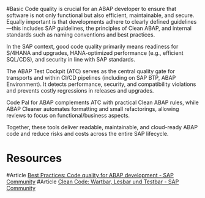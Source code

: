 #Basic 
Code quality is crucial for an ABAP developer to ensure that software is not only functional but also efficient, maintainable, and secure. Equally important is that developments adhere to clearly defined guidelines—this includes SAP guidelines, the principles of Clean ABAP, and internal standards such as naming conventions and best practices.

In the SAP context, good code quality primarily means readiness for S/4HANA and upgrades, HANA-optimized performance (e.g., efficient SQL/CDS), and security in line with SAP standards.

The ABAP Test Cockpit (ATC) serves as the central quality gate for transports and within CI/CD pipelines (including on SAP BTP, ABAP Environment). It detects performance, security, and compatibility violations and prevents costly regressions in releases and upgrades.

Code Pal for ABAP complements ATC with practical Clean ABAP rules, while ABAP Cleaner automates formatting and small refactorings, allowing reviews to focus on functional/business aspects.

Together, these tools deliver readable, maintainable, and cloud-ready ABAP code and reduce risks and costs across the entire SAP lifecycle.
# Resources
#Article [Best Practices: Code quality for ABAP development - SAP Community](https://community.sap.com/t5/technology-blog-posts-by-sap/best-practices-code-quality-for-abap-development/ba-p/13423041)
#Article [Clean Code: Wartbar, Lesbar und Testbar - SAP Community](https://community.sap.com/t5/technology-blog-posts-by-sap/clean-code-wartbar-lesbar-und-testbar/ba-p/13554815)